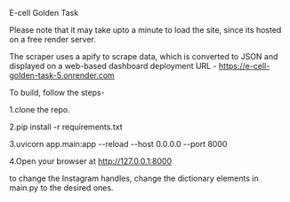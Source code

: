 E-cell Golden Task

Please note that it may take upto a minute to load the site, since its hosted on a free render server.


The scraper uses a apify to scrape data, which is converted to JSON and displayed on a web-based dashboard
deployment URL - https://e-cell-golden-task-5.onrender.com

To build, follow the steps-

1.clone the repo.

2.pip install -r requirements.txt

3.uvicorn app.main:app --reload --host 0.0.0.0 --port 8000

4.Open your browser at http://127.0.0.1:8000

to change the Instagram handles,
change the dictionary elements in main.py to the desired ones.




